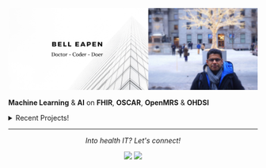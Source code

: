 <img src="https://raw.githubusercontent.com/dermatologist/dermatologist/master/banner-bell-eapen.png" alt="Bell Eapen - Physician into machine learning and AI">

**Machine Learning** & **AI** on **FHIR**, **OSCAR**, **OpenMRS** & **OHDSI** 

<details>
  <summary>Recent Projects!</summary>
  <br>
  
  * [NPM module to convert FHIR Questionnaire JSON to JSON Schema for form rendering](https://github.com/dermatologist/fhirformjs)
  * [goscar-export: OSCAR EMR EForm Export (csv) to FHIR](https://github.com/E-Health/goscar-export)
  * [DADPy: The swiss army knife for discharge abstract database!](https://github.com/E-Health/dadpy)
  * [QRMine: Qualitative Research support tools in Python](https://github.com/dermatologist/nlp-qrmine)
  * [omopfhirmap: command-line tool for OMOP CDM <-> FHIR mapping](https://github.com/E-Health/omopfhirmap)

  ![views](https://komarev.com/ghpvc/?username=dermatologist&style=flat-square&color=lightgray)
  ![My github stats](https://github-readme-stats.vercel.app/api?username=dermatologist&show_icons=true)
  ![Languages](https://github-readme-stats.vercel.app/api/top-langs/?username=dermatologist&layout=compact&hide=html)

  <h2>Recent blog posts</h2>
  <!-- BLOG-POST-LIST:START -->
 <h2 class='h2-blog'><a class='a-lightblue' href=https://nuchange.ca/2020/10/rendering-fhir-questionnaire-for-data-capture.html>Rendering FHIR Questionnaire for data capture</a></h2>
 <br>
 <h2 class='h2-blog'><a class='a-lightblue' href=https://canehealth.com/2020/08/ohdsi-omop-to-fhir-mapper/>OHDSI OMOP to FHIR mapper</a></h2>
 <br>
 <h2 class='h2-blog'><a class='a-lightblue' href=https://canehealth.com/2020/08/ohdsi-omop-cdm-etl-tools-in-python-net-and-go/>OHDSI OMOP CDM ETL Tools in Python, .Net and Go</a></h2>
 <br>
 <h2 class='h2-blog'><a class='a-lightblue' href=https://nuchange.ca/2020/08/clinical-query-language-part-1.html>Clinical Query Language – Part 1</a></h2>
 <br>
 <h2 class='h2-blog'><a class='a-lightblue' href=https://nuchange.ca/2020/07/ohdsi-omop-to-fhir-mapper.html>OHDSI OMOP to FHIR mapper</a></h2>
 <br>
 <h2 class='h2-blog'><a class='a-lightblue' href=https://nuchange.ca/2020/06/ohdsi-omop-cdm-etl-tools-in-python-net-and-go.html>OHDSI OMOP CDM ETL Tools in Python, .Net and Go</a></h2>
 <br>
 <h2 class='h2-blog'><a class='a-lightblue' href=https://canehealth.com/2020/06/dadpy-the-swiss-army-knife-for-discharge-abstract-database/>DADpy: The swiss army knife for discharge abstract database</a></h2>
 <br>
 <h2 class='h2-blog'><a class='a-lightblue' href=https://canehealth.com/2020/05/oscar-emr-eform-export-csv-to-fhir/>OSCAR EMR EForm Export (CSV) to FHIR</a></h2>
 <br>
 <h2 class='h2-blog'><a class='a-lightblue' href=https://canehealth.com/2020/05/oscar-emr-and-fhir/>OSCAR EMR and FHIR</a></h2>
 <br>
 <h2 class='h2-blog'><a class='a-lightblue' href=https://nuchange.ca/2020/04/fhir-and-public-health-data-warehouses.html>FHIR and public health data warehouses</a></h2>
 <br><!-- BLOG-POST-LIST:END -->
</details>
 

<hr>
<p align="center">
  <i>Into health IT? Let's connect!</i>

  <p align="center">
    <a href="https://twitter.com/beapen" alt="Twitter"><img src="https://github.com/dermatologist/imdhruv99/blob/master/readme/twitter.png"></a>
    <a href="https://www.linkedin.com/in/beapen/" alt="Linkedin"><img src="https://github.com/dermatologist/imdhruv99/blob/master/readme/linkedin.png"></a>
  </p>  
</p>
